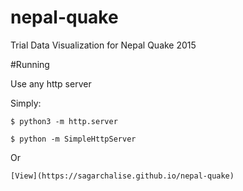 # nepal-quake
Trial Data Visualization for Nepal Quake 2015


#Running

Use any http server

Simply:

    $ python3 -m http.server
    
    $ python -m SimpleHttpServer
    
Or

    [View](https://sagarchalise.github.io/nepal-quake)
